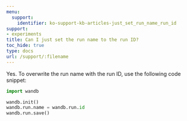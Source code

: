 ```yaml
---
menu:
  support:
    identifier: ko-support-kb-articles-just_set_run_name_run_id
support:
- experiments
title: Can I just set the run name to the run ID?
toc_hide: true
type: docs
url: /support/:filename
---
```


Yes. To overwrite the run name with the run ID, use the following code snippet:

```python
import wandb

wandb.init()
wandb.run.name = wandb.run.id
wandb.run.save()
```